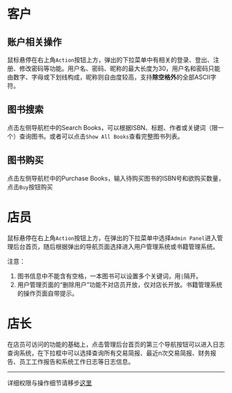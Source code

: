 # 客户
## 账户相关操作
鼠标悬停在右上角`Action`按钮上方，弹出的下拉菜单中有相关的登录、登出、注册、修改密码等功能。用户名、密码、昵称的最大长度为30，用户名和密码只能由数字、字母或下划线构成，昵称则自由度较高，支持**除空格外**的全部ASCII字符。
## 图书搜索
点击左侧导航栏中的Search Books，可以根据ISBN、标题、作者或关键词（限一个）查询图书。或者可以点击`Show All Books`查看完整图书列表。
## 图书购买
点击左侧导航栏中的Purchase Books，输入待购买图书的ISBN号和欲购买数量，点击`Buy`按钮购买

# 店员
鼠标悬停在右上角`Action`按钮上方，在弹出的下拉菜单中选择`Admin Panel`进入管理后台首页，随后根据弹出的导航页面选择进入用户管理系统或书籍管理系统。

注意：
1. 图书信息中不能含有空格，一本图书可以设置多个关键词，用`|`隔开。
2. 用户管理页面的“删除用户”功能不对店员开放，仅对店长开放。书籍管理系统的操作页面自带提示。

# 店长
在店员可访问的功能的基础上，点击管理后台首页的第三个导航按钮可以进入日志查询系统，在下拉框中可以选择查询所有交易简报、最近n次交易简报、财务报告、员工工作报告和系统工作日志等日志信息。


___
详细权限与操作细节请移步[这里]((docs/homework_requirement/requirements.md))